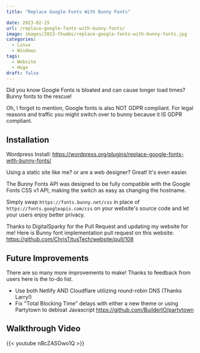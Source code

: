 ```yaml
---
title: "Replace Google Fonts With Bunny Fonts"

date: 2023-02-15
url: /replace-google-fonts-with-bunny-fonts/
image: images/2023-thumbs/replace-google-fonts-with-bunny-fonts.jpg
categories:
  - Linux
  - Windows
tags:
  - Website
  - Hugo
draft: false
---
```

Did you know Google Fonts is bloated and can cause longer load times? Bunny fonts to the rescue!
<!--more-->

Oh, I forgot to mention, Google fonts is also NOT GDPR compliant. For legal reasons and traffic you might switch over to bunny because it IS GDPR compliant.

## Installation

Wordpress Install: <https://wordpress.org/plugins/replace-google-fonts-with-bunny-fonts/>

Using a static site like me? or are a web designer? Great! It's even easier.

The Bunny Fonts API was designed to be fully compatible with the Google Fonts CSS v1 API, making the switch as easy as changing the hostname.

Simply swap `https://fonts.bunny.net/css` in place of `https://fonts.googleapis.com/css` on your website's source code and let your users enjoy better privacy.

Thanks to DigitalSparky for the Pull Request and updating my website for me! Here is Bunny font implementation pull request on this website: <https://github.com/ChrisTitusTech/website/pull/108>

## Future Improvements

There are so many more improvements to make! Thanks to feedback from users here is the to-do list.

- Use both Netlify AND Cloudflare utilizing round-robin DNS (Thanks Larry!)
- Fix "Total Blocking Time" delays with either a new theme or using Partytown to debloat Javascript <https://github.com/BuilderIO/partytown>

## Walkthrough Video

{{< youtube nBcZASOwo1Q >}}
